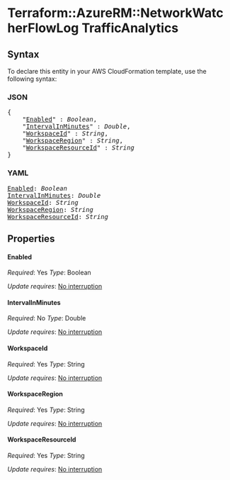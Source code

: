 # Terraform::AzureRM::NetworkWatcherFlowLog TrafficAnalytics

## Syntax

To declare this entity in your AWS CloudFormation template, use the following syntax:

### JSON

<pre>
{
    "<a href="#enabled" title="Enabled">Enabled</a>" : <i>Boolean</i>,
    "<a href="#intervalinminutes" title="IntervalInMinutes">IntervalInMinutes</a>" : <i>Double</i>,
    "<a href="#workspaceid" title="WorkspaceId">WorkspaceId</a>" : <i>String</i>,
    "<a href="#workspaceregion" title="WorkspaceRegion">WorkspaceRegion</a>" : <i>String</i>,
    "<a href="#workspaceresourceid" title="WorkspaceResourceId">WorkspaceResourceId</a>" : <i>String</i>
}
</pre>

### YAML

<pre>
<a href="#enabled" title="Enabled">Enabled</a>: <i>Boolean</i>
<a href="#intervalinminutes" title="IntervalInMinutes">IntervalInMinutes</a>: <i>Double</i>
<a href="#workspaceid" title="WorkspaceId">WorkspaceId</a>: <i>String</i>
<a href="#workspaceregion" title="WorkspaceRegion">WorkspaceRegion</a>: <i>String</i>
<a href="#workspaceresourceid" title="WorkspaceResourceId">WorkspaceResourceId</a>: <i>String</i>
</pre>

## Properties

#### Enabled

_Required_: Yes
_Type_: Boolean

_Update requires_: [No interruption](https://docs.aws.amazon.com/AWSCloudFormation/latest/UserGuide/using-cfn-updating-stacks-update-behaviors.html#update-no-interrupt)

#### IntervalInMinutes

_Required_: No
_Type_: Double

_Update requires_: [No interruption](https://docs.aws.amazon.com/AWSCloudFormation/latest/UserGuide/using-cfn-updating-stacks-update-behaviors.html#update-no-interrupt)

#### WorkspaceId

_Required_: Yes
_Type_: String

_Update requires_: [No interruption](https://docs.aws.amazon.com/AWSCloudFormation/latest/UserGuide/using-cfn-updating-stacks-update-behaviors.html#update-no-interrupt)

#### WorkspaceRegion

_Required_: Yes
_Type_: String

_Update requires_: [No interruption](https://docs.aws.amazon.com/AWSCloudFormation/latest/UserGuide/using-cfn-updating-stacks-update-behaviors.html#update-no-interrupt)

#### WorkspaceResourceId

_Required_: Yes
_Type_: String

_Update requires_: [No interruption](https://docs.aws.amazon.com/AWSCloudFormation/latest/UserGuide/using-cfn-updating-stacks-update-behaviors.html#update-no-interrupt)

